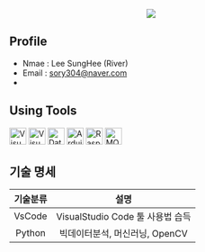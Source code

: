 <p align='center'>
  <a href="https://github.com/RiverGang">
    <img src="https://capsule-render.vercel.app/api?type=venom&height=300&color=gradient&text=River%20&section=header&fontAlign=50&textBg=false&fontSize=50&animation=twinkling&stroke=]&strokeWidth=1"/>
  </a>
</p>

## Profile
- Nmae : Lee SungHee (River)
- Email : sory304@naver.com
- 
    
## Using Tools
<p align='left'>
  <img height="30" src="https://img.shields.io/badge/Visual_Studio_Code-0078D4?style=for-the-badge&logo=visual%20studio%20code&logoColor=white" title="Visual Studio Code">
  <img height="30" src="https://img.shields.io/badge/Visual_Studio-5C2D91?style=for-the-badge&logo=visual%20studio&logoColor=white" title="Visual Studio">
    <img height="30" src="https://img.shields.io/badge/Microsoft%20SQL%20Server-CC2927?style=for-the-badge&logo=microsoft%20sql%20server&logoColor=white" title="Databases">
  <img height="30" src="https://img.shields.io/badge/Arduino_IDE-00979D?style=for-the-badge&logo=arduino&logoColor=white" title="Arduino">
  <img height="30" src="https://img.shields.io/badge/Raspberry%20Pi-A22846?style=for-the-badge&logo=Raspberry%20Pi&logoColor=white" title="Raspberry Pi">
  <img height="30" src="https://mosquitto.org/stickers/mosquitto-mono.png" title="MQTT">
</p>

## 기술 명세
| 기술분류 | 설명 |
|:---:|:--:|
|VsCode| VisualStudio Code 툴 사용법 습득|
|Python| 빅데이터분석, 머신러닝, OpenCV|
